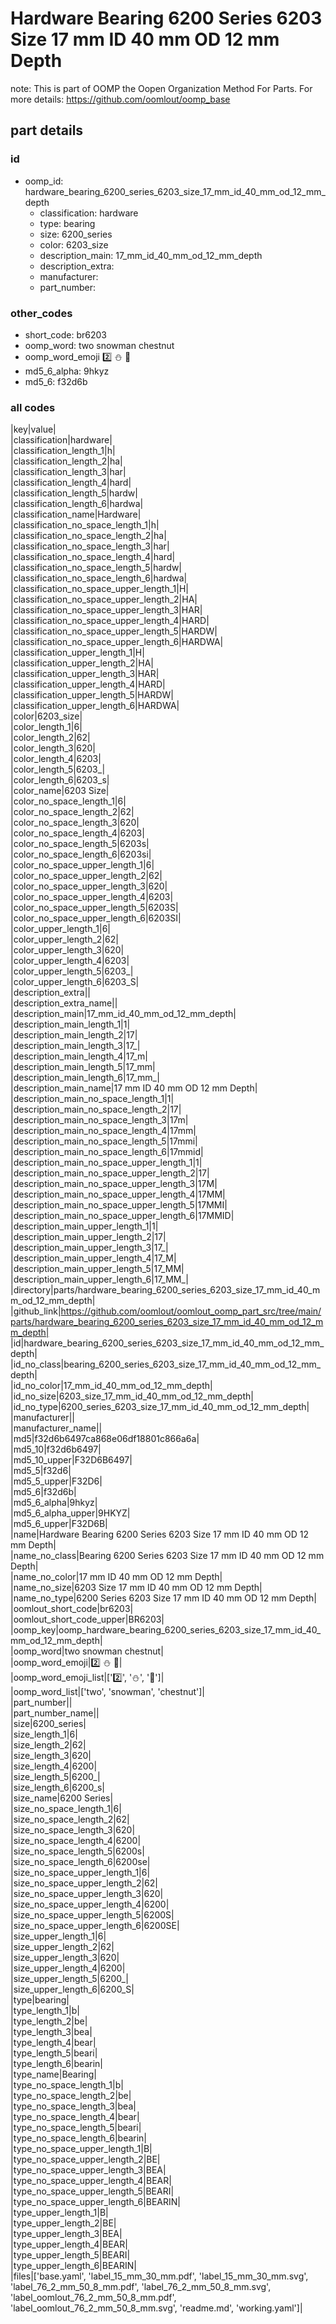 # Hardware Bearing 6200 Series 6203 Size 17 mm ID 40 mm OD 12 mm Depth  

note: This is part of OOMP the Oopen Organization Method For Parts. For more details: https://github.com/oomlout/oomp_base

##  part details





### id
* oomp_id: hardware_bearing_6200_series_6203_size_17_mm_id_40_mm_od_12_mm_depth
  * classification: hardware
  * type: bearing
  * size: 6200_series
  * color: 6203_size
  * description_main: 17_mm_id_40_mm_od_12_mm_depth
  * description_extra: 
  * manufacturer: 
  * part_number: 

### other_codes
* short_code: br6203
* oomp_word: two snowman chestnut
* oomp_word_emoji :two: :snowman: :chestnut:
* md5_6_alpha: 9hkyz
* md5_6: f32d6b

### all codes 
|key|value|  
|classification|hardware|  
|classification_length_1|h|  
|classification_length_2|ha|  
|classification_length_3|har|  
|classification_length_4|hard|  
|classification_length_5|hardw|  
|classification_length_6|hardwa|  
|classification_name|Hardware|  
|classification_no_space_length_1|h|  
|classification_no_space_length_2|ha|  
|classification_no_space_length_3|har|  
|classification_no_space_length_4|hard|  
|classification_no_space_length_5|hardw|  
|classification_no_space_length_6|hardwa|  
|classification_no_space_upper_length_1|H|  
|classification_no_space_upper_length_2|HA|  
|classification_no_space_upper_length_3|HAR|  
|classification_no_space_upper_length_4|HARD|  
|classification_no_space_upper_length_5|HARDW|  
|classification_no_space_upper_length_6|HARDWA|  
|classification_upper_length_1|H|  
|classification_upper_length_2|HA|  
|classification_upper_length_3|HAR|  
|classification_upper_length_4|HARD|  
|classification_upper_length_5|HARDW|  
|classification_upper_length_6|HARDWA|  
|color|6203_size|  
|color_length_1|6|  
|color_length_2|62|  
|color_length_3|620|  
|color_length_4|6203|  
|color_length_5|6203_|  
|color_length_6|6203_s|  
|color_name|6203 Size|  
|color_no_space_length_1|6|  
|color_no_space_length_2|62|  
|color_no_space_length_3|620|  
|color_no_space_length_4|6203|  
|color_no_space_length_5|6203s|  
|color_no_space_length_6|6203si|  
|color_no_space_upper_length_1|6|  
|color_no_space_upper_length_2|62|  
|color_no_space_upper_length_3|620|  
|color_no_space_upper_length_4|6203|  
|color_no_space_upper_length_5|6203S|  
|color_no_space_upper_length_6|6203SI|  
|color_upper_length_1|6|  
|color_upper_length_2|62|  
|color_upper_length_3|620|  
|color_upper_length_4|6203|  
|color_upper_length_5|6203_|  
|color_upper_length_6|6203_S|  
|description_extra||  
|description_extra_name||  
|description_main|17_mm_id_40_mm_od_12_mm_depth|  
|description_main_length_1|1|  
|description_main_length_2|17|  
|description_main_length_3|17_|  
|description_main_length_4|17_m|  
|description_main_length_5|17_mm|  
|description_main_length_6|17_mm_|  
|description_main_name|17 mm ID 40 mm OD 12 mm Depth|  
|description_main_no_space_length_1|1|  
|description_main_no_space_length_2|17|  
|description_main_no_space_length_3|17m|  
|description_main_no_space_length_4|17mm|  
|description_main_no_space_length_5|17mmi|  
|description_main_no_space_length_6|17mmid|  
|description_main_no_space_upper_length_1|1|  
|description_main_no_space_upper_length_2|17|  
|description_main_no_space_upper_length_3|17M|  
|description_main_no_space_upper_length_4|17MM|  
|description_main_no_space_upper_length_5|17MMI|  
|description_main_no_space_upper_length_6|17MMID|  
|description_main_upper_length_1|1|  
|description_main_upper_length_2|17|  
|description_main_upper_length_3|17_|  
|description_main_upper_length_4|17_M|  
|description_main_upper_length_5|17_MM|  
|description_main_upper_length_6|17_MM_|  
|directory|parts/hardware_bearing_6200_series_6203_size_17_mm_id_40_mm_od_12_mm_depth|  
|github_link|https://github.com/oomlout/oomlout_oomp_part_src/tree/main/parts/hardware_bearing_6200_series_6203_size_17_mm_id_40_mm_od_12_mm_depth|  
|id|hardware_bearing_6200_series_6203_size_17_mm_id_40_mm_od_12_mm_depth|  
|id_no_class|bearing_6200_series_6203_size_17_mm_id_40_mm_od_12_mm_depth|  
|id_no_color|17_mm_id_40_mm_od_12_mm_depth|  
|id_no_size|6203_size_17_mm_id_40_mm_od_12_mm_depth|  
|id_no_type|6200_series_6203_size_17_mm_id_40_mm_od_12_mm_depth|  
|manufacturer||  
|manufacturer_name||  
|md5|f32d6b6497ca868e06df18801c866a6a|  
|md5_10|f32d6b6497|  
|md5_10_upper|F32D6B6497|  
|md5_5|f32d6|  
|md5_5_upper|F32D6|  
|md5_6|f32d6b|  
|md5_6_alpha|9hkyz|  
|md5_6_alpha_upper|9HKYZ|  
|md5_6_upper|F32D6B|  
|name|Hardware Bearing 6200 Series 6203 Size 17 mm ID 40 mm OD 12 mm Depth|  
|name_no_class|Bearing 6200 Series 6203 Size 17 mm ID 40 mm OD 12 mm Depth|  
|name_no_color|17 mm ID 40 mm OD 12 mm Depth|  
|name_no_size|6203 Size 17 mm ID 40 mm OD 12 mm Depth|  
|name_no_type|6200 Series 6203 Size 17 mm ID 40 mm OD 12 mm Depth|  
|oomlout_short_code|br6203|  
|oomlout_short_code_upper|BR6203|  
|oomp_key|oomp_hardware_bearing_6200_series_6203_size_17_mm_id_40_mm_od_12_mm_depth|  
|oomp_word|two snowman chestnut|  
|oomp_word_emoji|:two: :snowman: :chestnut:|  
|oomp_word_emoji_list|[':two:', ':snowman:', ':chestnut:']|  
|oomp_word_list|['two', 'snowman', 'chestnut']|  
|part_number||  
|part_number_name||  
|size|6200_series|  
|size_length_1|6|  
|size_length_2|62|  
|size_length_3|620|  
|size_length_4|6200|  
|size_length_5|6200_|  
|size_length_6|6200_s|  
|size_name|6200 Series|  
|size_no_space_length_1|6|  
|size_no_space_length_2|62|  
|size_no_space_length_3|620|  
|size_no_space_length_4|6200|  
|size_no_space_length_5|6200s|  
|size_no_space_length_6|6200se|  
|size_no_space_upper_length_1|6|  
|size_no_space_upper_length_2|62|  
|size_no_space_upper_length_3|620|  
|size_no_space_upper_length_4|6200|  
|size_no_space_upper_length_5|6200S|  
|size_no_space_upper_length_6|6200SE|  
|size_upper_length_1|6|  
|size_upper_length_2|62|  
|size_upper_length_3|620|  
|size_upper_length_4|6200|  
|size_upper_length_5|6200_|  
|size_upper_length_6|6200_S|  
|type|bearing|  
|type_length_1|b|  
|type_length_2|be|  
|type_length_3|bea|  
|type_length_4|bear|  
|type_length_5|beari|  
|type_length_6|bearin|  
|type_name|Bearing|  
|type_no_space_length_1|b|  
|type_no_space_length_2|be|  
|type_no_space_length_3|bea|  
|type_no_space_length_4|bear|  
|type_no_space_length_5|beari|  
|type_no_space_length_6|bearin|  
|type_no_space_upper_length_1|B|  
|type_no_space_upper_length_2|BE|  
|type_no_space_upper_length_3|BEA|  
|type_no_space_upper_length_4|BEAR|  
|type_no_space_upper_length_5|BEARI|  
|type_no_space_upper_length_6|BEARIN|  
|type_upper_length_1|B|  
|type_upper_length_2|BE|  
|type_upper_length_3|BEA|  
|type_upper_length_4|BEAR|  
|type_upper_length_5|BEARI|  
|type_upper_length_6|BEARIN|  
|files|['base.yaml', 'label_15_mm_30_mm.pdf', 'label_15_mm_30_mm.svg', 'label_76_2_mm_50_8_mm.pdf', 'label_76_2_mm_50_8_mm.svg', 'label_oomlout_76_2_mm_50_8_mm.pdf', 'label_oomlout_76_2_mm_50_8_mm.svg', 'readme.md', 'working.yaml']|  

